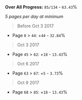 **Over All Progress:** `85/134` - `63.43`%

*5 pages per day at minimum*

> Before Oct 3 2017
  * Page `0` > `44`: +`44` - `32.84`%
> Oct 3 2017
  * Page `45` > `62`: +`18` - `13.43`%
> Oct 6 2017
  * Page `63` > `67`: +`5` - `3.73`%
> Oct 9 2017
  * Page `68` > `85`: +`18` - `13.43`%
